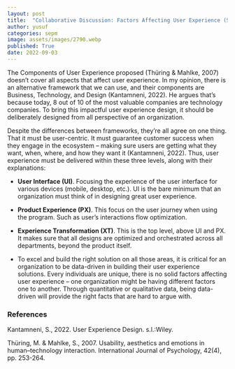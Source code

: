 ```yaml
---
layout: post
title:  "Collaborative Discussion: Factors Affecting User Experience (Summary)"
author: yusuf
categories: sepm
image: assets/images/2790.webp
published: True
date: 2022-09-03
---
```


The Components of User Experience proposed (Thüring & Mahlke, 2007) doesn’t cover all aspects that affect user experience. In my opinion, there is an alternative framework that we can use, and their components are Business, Technology, and Design (Kantamneni, 2022). He argues that’s because today, 8 out of 10 of the most valuable companies are technology companies. To bring this impactful user experience design, it should be deliberately designed from all perspective of an organization.

Despite the differences between frameworks, they’re all agree on one thing. That it must be user-centric. It must guarantee customer success when they engage in the ecosystem – making sure users are getting what they want, when, where, and how they want it (Kantamneni, 2022). Thus, user experience must be delivered within these three levels, along with their explanations:
- **User Interface (UI)**. Focusing the experience of the user interface for various devices (mobile, desktop, etc.). UI is the bare minimum that an organization must think of in designing great user experience.
- **Product Experience (PX)**. This focus on the user journey when using the program. Such as user’s interactions flow optimization.
- **Experience Transformation (XT)**. This is the top level, above UI and PX. It makes sure that all designs are optimized and orchestrated across all departments, beyond the product itself.

- To excel and build the right solution on all those areas, it is critical for an organization to be data-driven in building their user experience solutions. Every individuals are unique, there is no solid factors affecting user experience – one organization might be having different factors one to another. Through quantitative or qualitative data, being data-driven will provide the right facts that are hard to argue with.


### References

Kantamneni, S., 2022. User Experience Design. s.l.:Wiley.

Thüring, M. & Mahlke, S., 2007. Usability, aesthetics and emotions in human–technology interaction. International Journal of Psychology, 42(4), pp. 253-264.



